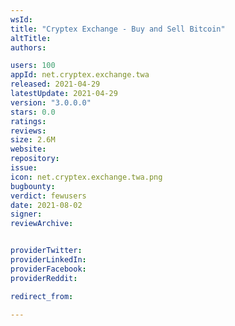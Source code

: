 ```yaml
---
wsId: 
title: "Cryptex Exchange - Buy and Sell Bitcoin"
altTitle: 
authors:

users: 100
appId: net.cryptex.exchange.twa
released: 2021-04-29
latestUpdate: 2021-04-29
version: "3.0.0.0"
stars: 0.0
ratings: 
reviews: 
size: 2.6M
website: 
repository: 
issue: 
icon: net.cryptex.exchange.twa.png
bugbounty: 
verdict: fewusers
date: 2021-08-02
signer: 
reviewArchive:


providerTwitter: 
providerLinkedIn: 
providerFacebook: 
providerReddit: 

redirect_from:

---
```



